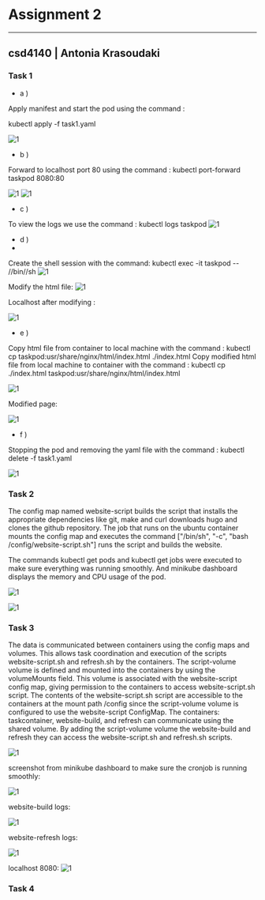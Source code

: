 # Assignment 2
---------------------
## csd4140 | Antonia Krasoudaki


### Task 1

* a  )
  
Apply manifest and start the pod using the command :

  kubectl apply -f task1.yaml

 ![1](task1/1_a.png)

 * b )
   
Forward to localhost port 80 using the command : kubectl port-forward taskpod 8080:80

 ![1](task1/1_b_2.png)
 ![1](task1/1_b_1.png)

 * c )
   
To view the logs we use the command : kubectl logs taskpod
 ![1](task1/1_c.png)

  * d )
  * 
Create the shell session with the command: kubectl exec -it taskpod  -- //bin//sh
 ![1](task1/1_d_1.png)

Modify the html file:
 ![1](task1/1_d_2.png)

Localhost after modifying : 

 ![1](task1/1_d_3.png)

 * e )

Copy html file from container to local machine with the command : kubectl cp taskpod:usr/share/nginx/html/index.html ./index.html
Copy modified html file from local machine to container with the command : kubectl cp ./index.html taskpod:usr/share/nginx/html/index.html

  ![1](task1/1_e_1.png)

Modified page:

  ![1](task1/1_e_2.png)

* f )

Stopping the pod and removing the yaml file with the command : kubectl delete -f task1.yaml

 ![1](task1/1_f.png)

### Task 2

The config map named website-script builds the script that installs the appropriate dependencies like git, make and curl downloads hugo and clones
the github repository. The job that runs on the ubuntu container mounts the config map and executes the command  ["/bin/sh", "-c", "bash /config/website-script.sh"] runs the script and builds the website.

The commands kubectl get pods and kubectl get jobs were executed to make sure everything was running smoothly. And minikube dashboard displays the memory and CPU usage of the pod.

![1](task2/terminal.png)

![1](task2/dashboard.png)

### Task 3

The data is communicated between containers using the config maps and volumes. This allows task coordination and execution of the scripts website-script.sh and refresh.sh by the containers. The script-volume volume is defined and mounted into the containers by using the volumeMounts field. This volume is associated with the website-script config map, giving permission to the containers to access website-script.sh script. The contents of the website-script.sh script are accessible to the containers at the mount path /config since the script-volume volume is configured to use the website-script ConfigMap. The containers: taskcontainer, website-build, and refresh can communicate using the shared volume. By adding the script-volume volume the website-build and refresh they can access the website-script.sh and refresh.sh scripts. 


![1](task3/1.png)

screenshot from minikube dashboard to make sure the cronjob is running smoothly:

![1](task3/cronjob.png)

website-build logs:

![1](task3/website-build_logs.png)

website-refresh logs:

![1](task3/refresh_log.png)

localhost 8080:
![1](task3/localhost.png)

### Task 4






